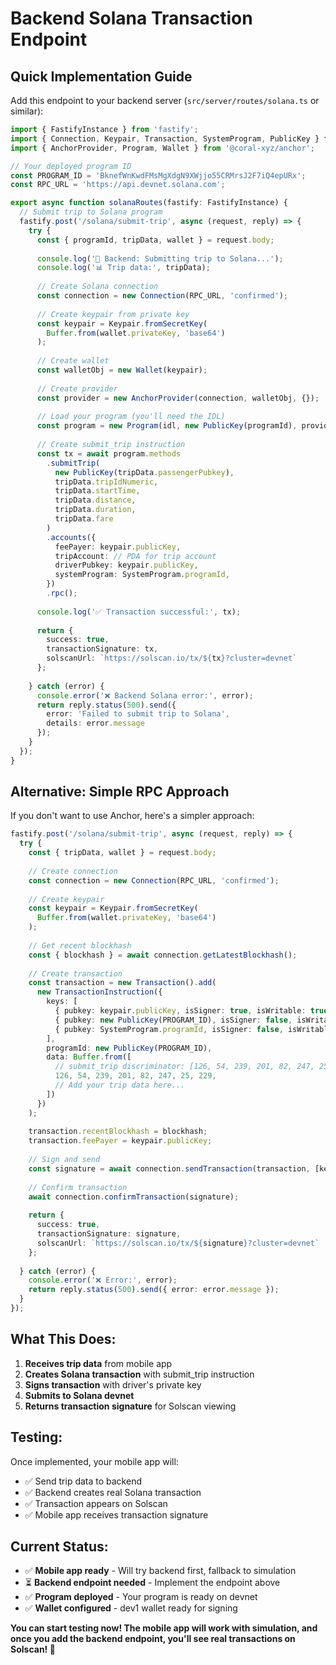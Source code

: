 # Backend Solana Transaction Endpoint

## Quick Implementation Guide

Add this endpoint to your backend server (`src/server/routes/solana.ts` or similar):

```typescript
import { FastifyInstance } from 'fastify';
import { Connection, Keypair, Transaction, SystemProgram, PublicKey } from '@solana/web3.js';
import { AnchorProvider, Program, Wallet } from '@coral-xyz/anchor';

// Your deployed program ID
const PROGRAM_ID = 'BknefWnKwdFMsMgXdgN9XWjjo55CRMrsJ2F7iQ4epURx';
const RPC_URL = 'https://api.devnet.solana.com';

export async function solanaRoutes(fastify: FastifyInstance) {
  // Submit trip to Solana program
  fastify.post('/solana/submit-trip', async (request, reply) => {
    try {
      const { programId, tripData, wallet } = request.body;
      
      console.log('🚀 Backend: Submitting trip to Solana...');
      console.log('📊 Trip data:', tripData);
      
      // Create Solana connection
      const connection = new Connection(RPC_URL, 'confirmed');
      
      // Create keypair from private key
      const keypair = Keypair.fromSecretKey(
        Buffer.from(wallet.privateKey, 'base64')
      );
      
      // Create wallet
      const walletObj = new Wallet(keypair);
      
      // Create provider
      const provider = new AnchorProvider(connection, walletObj, {});
      
      // Load your program (you'll need the IDL)
      const program = new Program(idl, new PublicKey(programId), provider);
      
      // Create submit_trip instruction
      const tx = await program.methods
        .submitTrip(
          new PublicKey(tripData.passengerPubkey),
          tripData.tripIdNumeric,
          tripData.startTime,
          tripData.distance,
          tripData.duration,
          tripData.fare
        )
        .accounts({
          feePayer: keypair.publicKey,
          tripAccount: // PDA for trip account
          driverPubkey: keypair.publicKey,
          systemProgram: SystemProgram.programId,
        })
        .rpc();
      
      console.log('✅ Transaction successful:', tx);
      
      return {
        success: true,
        transactionSignature: tx,
        solscanUrl: `https://solscan.io/tx/${tx}?cluster=devnet`
      };
      
    } catch (error) {
      console.error('❌ Backend Solana error:', error);
      return reply.status(500).send({
        error: 'Failed to submit trip to Solana',
        details: error.message
      });
    }
  });
}
```

## Alternative: Simple RPC Approach

If you don't want to use Anchor, here's a simpler approach:

```typescript
fastify.post('/solana/submit-trip', async (request, reply) => {
  try {
    const { tripData, wallet } = request.body;
    
    // Create connection
    const connection = new Connection(RPC_URL, 'confirmed');
    
    // Create keypair
    const keypair = Keypair.fromSecretKey(
      Buffer.from(wallet.privateKey, 'base64')
    );
    
    // Get recent blockhash
    const { blockhash } = await connection.getLatestBlockhash();
    
    // Create transaction
    const transaction = new Transaction().add(
      new TransactionInstruction({
        keys: [
          { pubkey: keypair.publicKey, isSigner: true, isWritable: true },
          { pubkey: new PublicKey(PROGRAM_ID), isSigner: false, isWritable: false },
          { pubkey: SystemProgram.programId, isSigner: false, isWritable: false },
        ],
        programId: new PublicKey(PROGRAM_ID),
        data: Buffer.from([
          // submit_trip discriminator: [126, 54, 239, 201, 82, 247, 25, 229]
          126, 54, 239, 201, 82, 247, 25, 229,
          // Add your trip data here...
        ])
      })
    );
    
    transaction.recentBlockhash = blockhash;
    transaction.feePayer = keypair.publicKey;
    
    // Sign and send
    const signature = await connection.sendTransaction(transaction, [keypair]);
    
    // Confirm transaction
    await connection.confirmTransaction(signature);
    
    return {
      success: true,
      transactionSignature: signature,
      solscanUrl: `https://solscan.io/tx/${signature}?cluster=devnet`
    };
    
  } catch (error) {
    console.error('❌ Error:', error);
    return reply.status(500).send({ error: error.message });
  }
});
```

## What This Does:

1. **Receives trip data** from mobile app
2. **Creates Solana transaction** with submit_trip instruction
3. **Signs transaction** with driver's private key
4. **Submits to Solana devnet**
5. **Returns transaction signature** for Solscan viewing

## Testing:

Once implemented, your mobile app will:
- ✅ Send trip data to backend
- ✅ Backend creates real Solana transaction
- ✅ Transaction appears on Solscan
- ✅ Mobile app receives transaction signature

## Current Status:

- ✅ **Mobile app ready** - Will try backend first, fallback to simulation
- ⏳ **Backend endpoint needed** - Implement the endpoint above
- ✅ **Program deployed** - Your program is ready on devnet
- ✅ **Wallet configured** - dev1 wallet ready for signing

**You can start testing now! The mobile app will work with simulation, and once you add the backend endpoint, you'll see real transactions on Solscan! 🚀**

